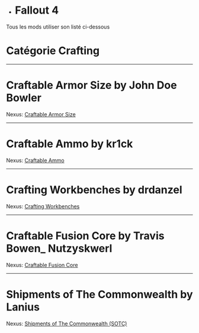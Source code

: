 - <h1> <a name="user-content-html" class="anchor" href="#DIABLOxMJ" aria-hidden="true"><span class="octicon octicon-link"></span></a>Fallout 4</h1>

Tous les mods utiliser son listé ci-dessous

<h1> <a name="user-content-html" class="anchor" href="#DIABLOxMJ" aria-hidden="true"><span class="octicon octicon-link"></span></a>Catégorie Crafting</h1>

------------------------------------------------------------------------------------------------------------ 

<h1> <a name="user-content-html" class="anchor" href="#DIABLOxMJ" aria-hidden="true"><span class="octicon octicon-link"></span></a>Craftable Armor Size by John Doe Bowler</h1>

Nexus: <a href="http://www.nexusmods.com/fallout4/mods/4550/?" target="_blank">Craftable Armor Size</a>

-----------

<h1> <a name="user-content-html" class="anchor" href="#DIABLOxMJ" aria-hidden="true"><span class="octicon octicon-link"></span></a>Craftable Ammo by kr1ck</h1>

Nexus: <a href="http://www.nexusmods.com/fallout4/mods/798/?" target="_blank">Craftable Ammo</a>

-----------

<h1> <a name="user-content-html" class="anchor" href="#DIABLOxMJ" aria-hidden="true"><span class="octicon octicon-link"></span></a>Crafting Workbenches by drdanzel</h1>

Nexus: <a href="http://www.nexusmods.com/fallout4/mods/2451/?" target="_blank">Crafting Workbenches</a>

-----------

<h1> <a name="user-content-html" class="anchor" href="#DIABLOxMJ" aria-hidden="true"><span class="octicon octicon-link"></span></a>Craftable Fusion Core by Travis Bowen_ Nutzyskwerl</h1>

Nexus: <a href="http://www.nexusmods.com/fallout4/mods/12742/?" target="_blank">Craftable Fusion Core</a>

-----------

<h1> <a name="user-content-html" class="anchor" href="#DIABLOxMJ" aria-hidden="true"><span class="octicon octicon-link"></span></a>Shipments of The Commonwealth by Lanius</h1>

Nexus: <a href="http://www.nexusmods.com/fallout4/mods/8604/?" target="_blank">Shipments of The Commonwealth (SOTC)</a>

